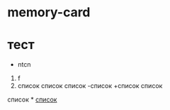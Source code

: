 # memory-card
# тест
* ntcn
1. f
2. список
 список
     список
          -список
          +список
          список



список \* 
[список](https://learn.algoritmika.org/python/editor?project=21829387)
